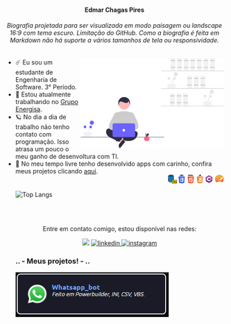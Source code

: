 <!--Quem diria que comentários HTML5 funcionam em arquivo Markdown? não é?-->
<!--Meu nome - Cabecalho-->
<h4 align="center">Edmar Chagas Pires</h4>
<h6 align="center">Biografia projetada para ser visualizada em modo paisagem ou landscape 16:9 com tema escuro. Limitação do GitHub. Como a biografia é feita em Markdown não há suporte a vários tamanhos de tela ou responsividade.</h6>
<!--Enfeite do lado direito-->
<img align="right" src="https://raw.githubusercontent.com/edmarpires9/edmarpires9/08ac4f106fb7a1af1860da86eb29ef47129147e5/Imagens/background.svg" width="330" style="max-width: 100%;">

<!--Biografia - Lista não ordenada-->
<ul>
<li>☄️ Eu sou um estudante de Engenharia de Software. 3° Período.</li>
<li>🌌 Estou atualmente trabalhando no <a href="https://www.energisa.com.br/">Grupo Energisa</a>.</li>
<li>🪐 No dia a dia de trabalho não tenho contato com programação. Isso atrasa um pouco o meu ganho de desenvoltura com TI.</li>
<li>🔭 No meu tempo livre tenho desenvolvido apps com carinho, confira meus projetos clicando <a href="https://github.com/edmarpires9?tab=repositories">aqui</a>.</li>

<!--Linguagens que estou tentando aprender e me aperfeiçoar-->
<section align="right">
  <img height="20px" src="https://raw.githubusercontent.com/edmarpires9/edmarpires9/main/Imagens/sql.png">
  <img height="20px" src="https://raw.githubusercontent.com/edmarpires9/edmarpires9/main/Imagens/css.png">
  <img height="20px" src="https://raw.githubusercontent.com/edmarpires9/edmarpires9/main/Imagens/html.png">
  <img height="20px" src="https://raw.githubusercontent.com/edmarpires9/edmarpires9/main/Imagens/javascript.png">
  <img height="20px" src="https://raw.githubusercontent.com/edmarpires9/edmarpires9/main/Imagens/csharp.png">
  <img height="20px" src="https://raw.githubusercontent.com/edmarpires9/edmarpires9/main/Imagens/powerbuilder.png">
</section>
<!--API que contabiliza quais linguagens eu utilizo e exibe em um painel bonitinho-->

![Top Langs](https://github-readme-stats.vercel.app/api/top-langs/?username=edmarpires9&layout=compact&theme=tokyonight&card_width=1000&custom_title=O-mago-é-implacável🎼🧙‍♂️)
<!--Básicamente um border-top: 4px solid gradient-->
<section align="center">
  <img align="center" height="2px" width="45%" src="https://wallpapers.com/images/featured/blank-h9v8oske8iey8nkq.jpg">
  <img align="center" height="2px" width="90%" src="https://wallpapers.com/images/featured/blank-h9v8oske8iey8nkq.jpg">
    <p align="center">Entre em contato comigo, estou disponível nas redes:</p>
</section>

<!--Entre em contato comigo, vou ficar feliz! - Sessão-->
<section align="center">
<!--Logo do Github com link do meu perfil-->
<a href="https://web.whatsapp.com/send/?phone=32988351572" rel="nofollow">
<img src="https://upload.wikimedia.org/wikipedia/commons/thumb/f/f7/WhatsApp_logo.svg/640px-WhatsApp_logo.svg.png" height="34px"></a>
<!--Logo do LinkedIn com link do meu perfil-->
<a href="https://www.linkedin.com/in/edmar-chagas-96b380246/" rel="nofollow" target="_blank">
<img src="https://camo.githubusercontent.com/5e3d78e5310a41c0667e07077cf93596229de398b154b83885dc068874ed5365/68747470733a2f2f696d672e736869656c64732e696f2f62616467652f6c696e6b6564696e2d2532333145373742352e7376673f267374796c653d666f722d7468652d6261646765266c6f676f3d6c696e6b6564696e266c6f676f436f6c6f723d7768697465" alt="linkedin" data-canonical-src="https://img.shields.io/badge/linkedin-%231E77B5.svg?&amp;style=for-the-badge&amp;logo=linkedin&amp;logoColor=white" height="34px" target="_blank">
</a>
<!--Logo do Instagram com link do meu perfil-->
<a href="https://www.instagram.com/edmar.pires9/" rel="nofollow">
<img src="https://camo.githubusercontent.com/eff3e7484b1754de8279027247ccec9c3deaeb76b4c4946c5d634a8579c2c1ce/68747470733a2f2f696d672e736869656c64732e696f2f62616467652f696e7374616772616d2d2532333030303030302e7376673f267374796c653d666f722d7468652d6261646765266c6f676f3d696e7374616772616d266c6f676f436f6c6f723d7768697465" alt="instagram" data-canonical-src="https://img.shields.io/badge/instagram-%23000000.svg?&amp;style=for-the-badge&amp;logo=instagram&amp" height="34px" target="_blank">
</a>
</section>

<!--Meus projetos os quais invisto meu tempo livre em desenvolver os mesmos, pois parte do meu dia é meu trabalho de eletricista no qual não tenho contato com programação e parte do meu dia é a faculdade, ainda sim dedico a pequena parte do dia que sobra a desenvolver ideias para trazer a vocês o meu portfólio e meu "nivel atual"-->

<h3 align="left">.. - Meus projetos! - .. </h3>
<a href="https://github.com/edmarpires9?tab=repositories"><img src="https://github.com/edmarpires9/edmarpires9/blob/main/Imagens/whatsapp_bot.PNG?raw=true"></a>

